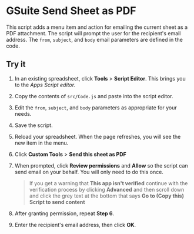 # GSuite Send Sheet as PDF

This script adds a menu item and action for emailing the current sheet as a PDF attachment. The script will prompt the user for the recipient's email address. The `from`, `subject`, and `body` email parameters are defined in the code.

## Try it

1. In an existing spreadsheet, click **Tools** > **Script Editor**. This brings
   you to the _Apps Script editor._
1. Copy the contents of `src/Code.js` and paste into the script editor.
1. Edit the `from`, `subject`, and `body` parameters as appropriate for your needs.
1. Save the script.
1. Reload your spreadsheet. When the page refreshes, you will see the new item in the menu.
1. Click **Custom Tools** > **Send this sheet as PDF**
1. When prompted, click **Review permissions** and **Allow**
   so the script can send email on your behalf. You will only need to do this once.
   
   > If you get a warning that **This app isn't verified** continue
   > with the verification process by clicking **Advanced** and
   > then scroll down and click the grey text at the bottom that
   > says **Go to (Copy this) Script to send content**
1. After granting permission, repeat **Step 6**.
1. Enter the recipient's email address, then click **OK**.
